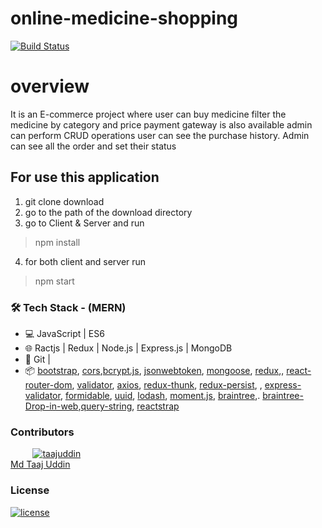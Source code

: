 # online-medicine-shopping

[![Build Status](https://img.shields.io/badge/build-deployed-success)](https://online-medicine-shopping.herokuapp.com/)

# overview

It is an E-commerce project where user can buy medicine filter the medicine by category and price payment gateway is also available admin can perform CRUD operations
user can see the purchase history. Admin can see all the order and set their status

## For use this application
1. git clone download
2. go to the path of the download directory
3. go to Client & Server and run
>npm install
4. for both client and server run
>npm start

### 🛠 Tech Stack - (MERN)

- 💻 JavaScript | ES6
- 🌐 Ractjs | Redux | Node.js | Express.js | MongoDB
- 🔧 Git |
- 📦 [bootstrap](https://reactstrap.github.io/), [cors](https://www.npmjs.com/package/cors),[bcrypt.js](https://www.npmjs.com/package/bcryptjs), [jsonwebtoken](https://www.npmjs.com/package/jsonwebtoken), [mongoose](https://www.npmjs.com/package/mongoose), [redux](https://github.com/reduxjs/redux),, [react-router-dom](https://www.npmjs.com/package/react-router-dom), [validator](https://www.npmjs.com/package/validator), [axios](https://www.npmjs.com/package/axios), [redux-thunk](https://github.com/reduxjs/redux-thunk), [redux-persist](https://github.com/rt2zz/redux-persist), , [express-validator](https://express-validator.github.io/), [formidable](https://www.npmjs.com/package/formidable), [uuid](https://www.npmjs.com/package/uuid), [lodash](https://lodash.com/), [moment.js](https://momentjs.com/), [braintree](https://www.npmjs.com/package/braintree),. [braintree-Drop-in-web](https://developers.braintreepayments.com/guides/drop-in/setup-and-integration/javascript/v3),[query-string](https://www.npmjs.com/package/query-string), [reactstrap](https://www.npmjs.com/package/reactstrap)

### Contributors

&nbsp;&nbsp;&nbsp;&nbsp;&nbsp;&nbsp;&nbsp;&nbsp;&nbsp;<a href="https://github.com/taajuddin"><img src="https://avatars3.githubusercontent.com/u/65958268?s=40" alt="taajuddin" /></a></br>
[Md Taaj Uddin](https://github.com/taajuddin)

### License

[![license](https://img.shields.io/badge/license-MIT-green?style=flat-square)](https://github.com/taajuddin/CRUX-STATION/blob/master/LICENSE)


